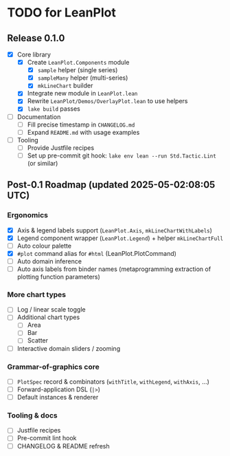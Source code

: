 # TODO for LeanPlot

## Release 0.1.0

- [x] Core library
  - [x] Create `LeanPlot.Components` module
    - [x] `sample` helper (single series)
    - [x] `sampleMany` helper (multi-series)
    - [x] `mkLineChart` builder
  - [x] Integrate new module in `LeanPlot.lean`
  - [x] Rewrite `LeanPlot/Demos/OverlayPlot.lean` to use helpers
  - [x] `lake build` passes
- [ ] Documentation
  - [ ] Fill precise timestamp in `CHANGELOG.md`
  - [ ] Expand `README.md` with usage examples
- [ ] Tooling
  - [ ] Provide Justfile recipes
  - [ ] Set up pre-commit git hook: `lake env lean --run Std.Tactic.Lint` (or similar)

## Post-0.1 Roadmap (updated 2025-05-02:08:05 UTC)

### Ergonomics
- [x] Axis & legend labels support (`LeanPlot.Axis`, `mkLineChartWithLabels`)
- [x] Legend component wrapper (`LeanPlot.Legend`) + helper `mkLineChartFull`
- [ ] Auto colour palette
- [x] `#plot` command alias for `#html` (LeanPlot.PlotCommand)
- [ ] Auto domain inference
- [ ] Auto axis labels from binder names (metaprogramming extraction of plotting function parameters)

### More chart types
- [ ] Log / linear scale toggle
- [ ] Additional chart types
  - [ ] Area
  - [ ] Bar
  - [ ] Scatter
- [ ] Interactive domain sliders / zooming

### Grammar-of-graphics core
- [ ] `PlotSpec` record & combinators (`withTitle`, `withLegend`, `withAxis`, ...)
- [ ] Forward-application DSL (`|>`)
- [ ] Default instances & renderer

### Tooling & docs
- [ ] Justfile recipes
- [ ] Pre-commit lint hook
- [ ] CHANGELOG & README refresh 